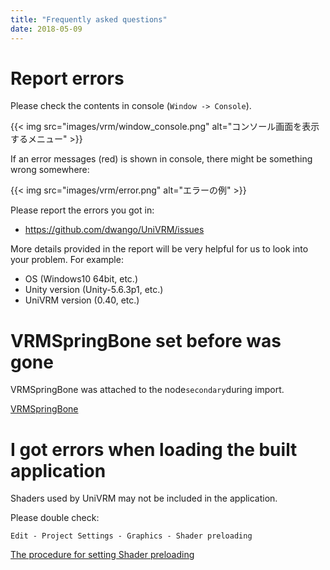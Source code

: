 ```yaml
---
title: "Frequently asked questions"
date: 2018-05-09
---
```


# Report errors

Please check the contents in console (``Window -> Console``).

{{< img src="images/vrm/window_console.png" alt="コンソール画面を表示するメニュー" >}}

If an error messages (red) is shown in console, there might be something wrong somewhere:

{{< img src="images/vrm/error.png" alt="エラーの例" >}}

Please report the errors you got in:

* https://github.com/dwango/UniVRM/issues

More details provided in the report will be very helpful for us to look into your problem. For example:

* OS (Windows10 64bit, etc.)
* Unity version (Unity-5.6.3p1, etc.)
* UniVRM version (0.40, etc.)

# VRMSpringBone set before was gone
VRMSpringBone was attached to the node```secondary```during import.

[VRMSpringBone](../components/univrm_secondary/#the-node-attached-by-spring-bones)

# I got errors when loading the built application 
Shaders used by UniVRM may not be included in the application.

Please double check:

```Edit - Project Settings - Graphics - Shader preloading```

[The procedure for setting Shader preloading](../univrm_install/#shader-preloading-setting)